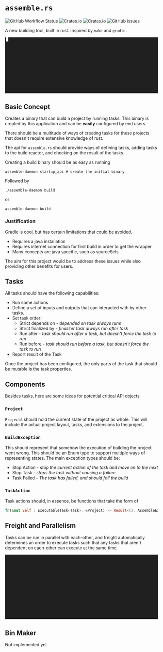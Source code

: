 # `assemble.rs`

![GitHub Workflow Status](https://img.shields.io/github/workflow/status/joshradin/assemble-rs/Rust)
![Crates.io](https://img.shields.io/crates/v/assemble-core)
![Crates.io](https://img.shields.io/crates/d/assemble-core)
![GitHub issues](https://img.shields.io/github/issues/joshradin/assemble-rs)


A new building tool, built in rust. Inspired by `make` and `gradle`.

![welcome task](resources/help_task.gif)


## Basic Concept

Creates a binary that can build a project by running tasks. This
binary is created by this application and can be **easily** configured
by end users. 

There should be a multitude of ways of creating tasks for these projects
that doesn't require extensive knowledge of rust.

The api for `assemble.rs` should provide ways of defining tasks,
adding tasks to the build reactor, and checking on the result of the tasks.

Creating a build binary should be as easy as running

```shell
assemble-daemon startup_api # create the initial binary
```
Followed by
```shell
./assemble-daemon build
```
or
```shell
assemble-daemon build
```

### Justification
Gradle is cool, but has certain limitations that could be avoided.
- Requires a java installation
- Requires internet connection for first build in order to get the wrapper
- Many concepts are java specific, such as sourceSets

The aim for this project would be to address these issues while also providing
other benefits for users.

## Tasks

All tasks should have the following capabilities:

- Run some actions
- Define a set of inputs and outputs that can interacted with by other
tasks.
- Set task order:
  - Strict depends on - _depended on task always runs_
  - Strict finalized by - _finalizer task always run after task_
  - Run after - _task should run after a task, but doesn't force the task to run_
  - Run before - _task should run before a task, but doesn't force the task to run_
- Report result of the Task

Once the project has been configured, the only parts of the task that should be
mutable is the task properties.

## Components

Besides tasks, here are some ideas for potential critical API objects

### `Project`

`Project`s should hold the current state of the project as whole. This will
include the actual project layout, tasks, and extensions to the project.

### `BuildException`

This should represent that somehow the execution of building the project went wrong. This should be an 
Enum type to support multiple ways of representing states. The main exception types should be:
 - Stop Action - _stop the current action of the task and move on to the next_
 - Stop Task - _stops the task without causing a failure_
 - Task Failed - _The task has failed, and should fail the build_


### `TaskAction`

Task actions should, in essence, be functions that take the form of 
```rust
fn(&mut Self : ExecutableTask<Task>, &Project) -> Result<(), AssembleException>;
```

## Freight and Parallelism

Tasks can be run in parallel with each-other, and freight automatically determines
an order to execute tasks such that any tasks that aren't dependent on each-other
can execute at the same time. 

![tasks in parallel](resources/parallelism.gif)

## Bin Maker

Not implemented yet
